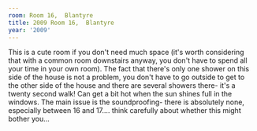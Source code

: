 ```yaml
---
room: Room 16,  Blantyre
title: 2009 Room 16,  Blantyre
year: '2009'
---
```


This is a cute room if you don't need much space (it's worth considering that with a common room downstairs anyway, you don't have to spend all your time in your own room). The fact that there's only one shower on this side of the house is not a problem, you don't have to go outside to get to the other side of the house and there are several showers there- it's a twenty second walk!  Can get a bit hot when the sun shines full in the windows. The main issue is the soundproofing- there is absolutely none, especially between 16 and 17.... think carefully about whether this might bother you...